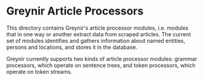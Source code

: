 # Greynir Article Processors

This directory contains Greynir's article processor modules, i.e. modules that in one way
or another extract data from scraped articles. The current set of modules identifies and
gathers information about named entities, persons and locations, and stores it in the database.

Greynir currently supports two kinds of article processor modules: grammar processors, which
operate on sentence trees, and token processors, which operate on token streams.
